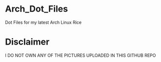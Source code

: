 # Arch_Dot_Files
Dot Files for my latest Arch Linux Rice


# Disclaimer
I DO NOT OWN ANY OF THE PICTURES UPLOADED IN THIS GITHUB REPO
